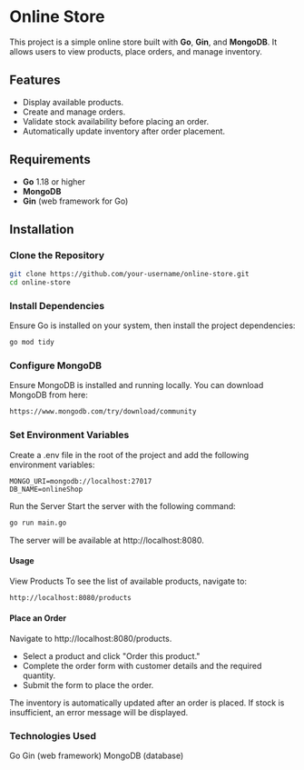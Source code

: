 # Online Store

This project is a simple online store built with **Go**, **Gin**, and **MongoDB**. It allows users to view products, place orders, and manage inventory.

## Features

- Display available products.
- Create and manage orders.
- Validate stock availability before placing an order.
- Automatically update inventory after order placement.

## Requirements

- **Go** 1.18 or higher
- **MongoDB**
- **Gin** (web framework for Go)

## Installation

### Clone the Repository

```bash
git clone https://github.com/your-username/online-store.git
cd online-store
```

### Install Dependencies
Ensure Go is installed on your system, then install the project dependencies:

```bash
go mod tidy
```
### Configure MongoDB
Ensure MongoDB is installed and running locally. You can download MongoDB from here:
```bash
https://www.mongodb.com/try/download/community
```

### Set Environment Variables
Create a .env file in the root of the project and add the following environment variables:

```env
MONGO_URI=mongodb://localhost:27017
DB_NAME=onlineShop
```

Run the Server
Start the server with the following command:


```bash
go run main.go
```

The server will be available at http://localhost:8080.

#### Usage
View Products
To see the list of available products, navigate to:
```bash
http://localhost:8080/products
```

#### Place an Order
Navigate to http://localhost:8080/products.

- Select a product and click "Order this product."
- Complete the order form with customer details and the required quantity.
- Submit the form to place the order.

The inventory is automatically updated after an order is placed. If stock is insufficient, an error message will be displayed.

### Technologies Used
Go
Gin (web framework)
MongoDB (database)
